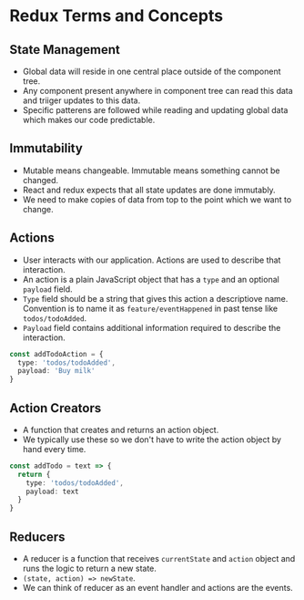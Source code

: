 # Redux Terms and Concepts


## State Management

- Global data will reside in one central place outside of the component tree.
- Any component present anywhere in component tree can read this data and triiger updates to this data.
- Specific patterens are followed while reading and updating global data which makes our code predictable.


## Immutability

- Mutable means changeable. Immutable means something cannot be changed.
- React and redux expects that all state updates are done immutably.
- We need to make copies of data from top to the point which we want to change.



## Actions

- User interacts with our application. Actions are used to describe that interaction.
- An action is a plain JavaScript object that has a `type` and an optional `payload` field.
- `Type` field should be a string that gives this action a descriptiove name. Convention is to name it as `feature/eventHappened` in past tense like `todos/todoAdded`.
- `Payload` field contains additional information required to describe the interaction.

```ts
const addTodoAction = {
  type: 'todos/todoAdded',
  payload: 'Buy milk'
}
```


## Action Creators

- A function that creates and returns an action object.
- We typically use these so we don't have to write the action object by hand every time.

```ts
const addTodo = text => {
  return {
    type: 'todos/todoAdded',
    payload: text
  }
}
```


## Reducers

- A reducer is a function that receives `currentState` and `action` object and runs the logic to return a new state.
- `(state, action) => newState`.
- We can think of reducer as an event handler and actions are the events.
